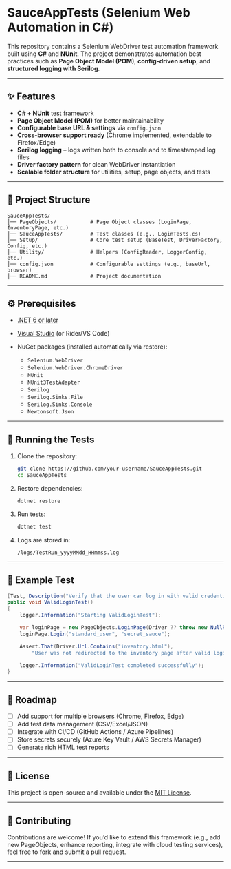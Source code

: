 
# SauceAppTests (Selenium Web Automation in C#)

This repository contains a Selenium WebDriver test automation framework built using **C#** and **NUnit**.
The project demonstrates automation best practices such as **Page Object Model (POM)**, **config-driven setup**, and **structured logging with Serilog**.

---

## ✨ Features

* **C# + NUnit** test framework
* **Page Object Model (POM)** for better maintainability
* **Configurable base URL & settings** via `config.json`
* **Cross-browser support ready** (Chrome implemented, extendable to Firefox/Edge)
* **Serilog logging** – logs written both to console and to timestamped log files
* **Driver factory pattern** for clean WebDriver instantiation
* **Scalable folder structure** for utilities, setup, page objects, and tests

---

## 📂 Project Structure

```
SauceAppTests/
│── PageObjects/           # Page Object classes (LoginPage, InventoryPage, etc.)
│── SauceAppTests/         # Test classes (e.g., LoginTests.cs)
│── Setup/                 # Core test setup (BaseTest, DriverFactory, Config, etc.)
│── Utility/               # Helpers (ConfigReader, LoggerConfig, etc.)
│── config.json            # Configurable settings (e.g., baseUrl, browser)
│── README.md              # Project documentation
```

---

## ⚙️ Prerequisites

* [.NET 6 or later](https://dotnet.microsoft.com/download)
* [Visual Studio](https://visualstudio.microsoft.com/) (or Rider/VS Code)
* NuGet packages (installed automatically via restore):

  * `Selenium.WebDriver`
  * `Selenium.WebDriver.ChromeDriver`
  * `NUnit`
  * `NUnit3TestAdapter`
  * `Serilog`
  * `Serilog.Sinks.File`
  * `Serilog.Sinks.Console`
  * `Newtonsoft.Json`

---

## 🚀 Running the Tests

1. Clone the repository:

   ```bash
   git clone https://github.com/your-username/SauceAppTests.git
   cd SauceAppTests
   ```

2. Restore dependencies:

   ```bash
   dotnet restore
   ```

3. Run tests:

   ```bash
   dotnet test
   ```

4. Logs are stored in:

   ```
   /logs/TestRun_yyyyMMdd_HHmmss.log
   ```

---

## 🧪 Example Test

```csharp
[Test, Description("Verify that the user can log in with valid credentials.")]
public void ValidLoginTest()
{
    logger.Information("Starting ValidLoginTest");  

    var loginPage = new PageObjects.LoginPage(Driver ?? throw new NullReferenceException("Driver found null"));
    loginPage.Login("standard_user", "secret_sauce");       

    Assert.That(Driver.Url.Contains("inventory.html"), 
        "User was not redirected to the inventory page after valid login.");

    logger.Information("ValidLoginTest completed successfully");
}
```

---

## 🔮 Roadmap

* [ ] Add support for multiple browsers (Chrome, Firefox, Edge)
* [ ] Add test data management (CSV/Excel/JSON)
* [ ] Integrate with CI/CD (GitHub Actions / Azure Pipelines)
* [ ] Store secrets securely (Azure Key Vault / AWS Secrets Manager)
* [ ] Generate rich HTML test reports

---

## 📜 License

This project is open-source and available under the [MIT License](LICENSE).

---

## 🤝 Contributing

Contributions are welcome!
If you’d like to extend this framework (e.g., add new PageObjects, enhance reporting, integrate with cloud testing services), feel free to fork and submit a pull request.

---

